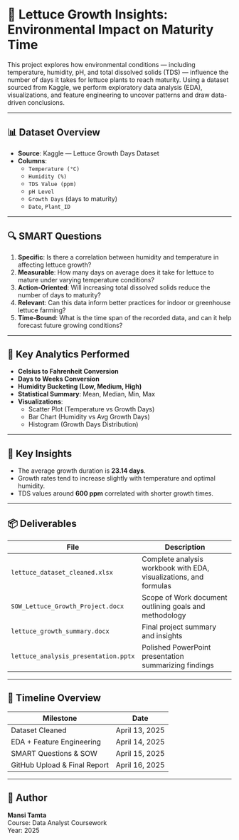 # 🥬 Lettuce Growth Insights: Environmental Impact on Maturity Time

This project explores how environmental conditions — including temperature, humidity, pH, and total dissolved solids (TDS) — influence the number of days it takes for lettuce plants to reach maturity. Using a dataset sourced from Kaggle, we perform exploratory data analysis (EDA), visualizations, and feature engineering to uncover patterns and draw data-driven conclusions.

---

## 📊 Dataset Overview

- **Source**: Kaggle — Lettuce Growth Days Dataset
- **Columns**:
  - `Temperature (°C)`
  - `Humidity (%)`
  - `TDS Value (ppm)`
  - `pH Level`
  - `Growth Days` (days to maturity)
  - `Date`, `Plant_ID`

---

## 🔍 SMART Questions

1. **Specific**: Is there a correlation between humidity and temperature in affecting lettuce growth?
2. **Measurable**: How many days on average does it take for lettuce to mature under varying temperature conditions?
3. **Action-Oriented**: Will increasing total dissolved solids reduce the number of days to maturity?
4. **Relevant**: Can this data inform better practices for indoor or greenhouse lettuce farming?
5. **Time-Bound**: What is the time span of the recorded data, and can it help forecast future growing conditions?

---

## 🧪 Key Analytics Performed

- **Celsius to Fahrenheit Conversion**
- **Days to Weeks Conversion**
- **Humidity Bucketing (Low, Medium, High)**
- **Statistical Summary**: Mean, Median, Min, Max
- **Visualizations**:
  - Scatter Plot (Temperature vs Growth Days)
  - Bar Chart (Humidity vs Avg Growth Days)
  - Histogram (Growth Days Distribution)

---

## 🧠 Key Insights

- The average growth duration is **23.14 days**.
- Growth rates tend to increase slightly with temperature and optimal humidity.
- TDS values around **600 ppm** correlated with shorter growth times.

---

## 📦 Deliverables

| File | Description |
|------|-------------|
| `lettuce_dataset_cleaned.xlsx` | Complete analysis workbook with EDA, visualizations, and formulas |
| `SOW_Lettuce_Growth_Project.docx` | Scope of Work document outlining goals and methodology |
| `lettuce_growth_summary.docx` | Final project summary and insights |
| `lettuce_analysis_presentation.pptx` | Polished PowerPoint presentation summarizing findings |

---

## 📅 Timeline Overview

| Milestone                    | Date        |
|-----------------------------|-------------|
| Dataset Cleaned             | April 13, 2025 |
| EDA + Feature Engineering   | April 14, 2025 |
| SMART Questions & SOW       | April 15, 2025 |
| GitHub Upload & Final Report| April 16, 2025 |

---

## 🧠 Author
**Mansi Tamta**  
Course: Data Analyst Coursework  
Year: 2025  
